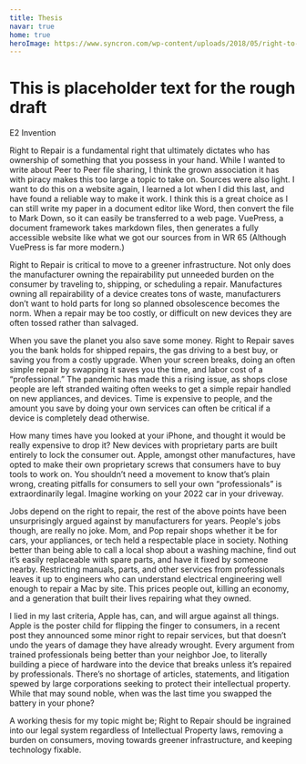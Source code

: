 ```yaml
---
title: Thesis
navar: true
home: true
heroImage: https://www.syncron.com/wp-content/uploads/2018/05/right-to-repair-after-sales-service.jpg
---
```

# This is placeholder text for the rough draft
E2 Invention

Right to Repair is a fundamental right that ultimately dictates who has ownership of something that you possess in your hand. While I wanted to write about Peer to Peer file sharing, I think the grown association it has with piracy makes this too large a topic to take on. Sources were also light. I want to do this on a website again, I learned a lot when I did this last, and have found a reliable way to make it work. I think this is a great choice as I can still write my paper in a document editor like Word, then convert the file to Mark Down, so it can easily be transferred to a web page. VuePress, a document framework takes markdown files, then generates a fully accessible website like what we got our sources from in WR 65 (Although VuePress is far more modern.) 

Right to Repair is critical to move to a greener infrastructure. Not only does the manufacturer owning the repairability put unneeded burden on the consumer by traveling to, shipping, or scheduling a repair. Manufactures owning all repairability of a device creates tons of waste, manufacturers don’t want to hold parts for long so planned obsolescence becomes the norm. When a repair may be too costly, or difficult on new devices they are often tossed rather than salvaged.

When you save the planet you also save some money. Right to Repair saves you the bank holds for shipped repairs, the gas driving to a best buy, or saving you from a costly upgrade. When your screen breaks, doing an often simple repair by swapping it saves you the time, and labor cost of a “professional.” The pandemic has made this a rising issue, as shops close people are left stranded waiting often weeks to get a simple repair handled on new appliances, and devices. Time is expensive to people, and the amount you save by doing your own services can often be critical if a device is completely dead otherwise. 

How many times have you looked at your iPhone, and thought it would be really expensive to drop it? New devices with proprietary parts are built entirely to lock the consumer out. Apple, amongst other manufactures, have opted to make their own proprietary screws that consumers have to buy tools to work on. You shouldn’t need a movement to know that’s plain wrong, creating pitfalls for consumers to sell your own “professionals” is extraordinarily legal. Imagine working on your 2022 car in your driveway. 

Jobs depend on the right to repair, the rest of the above points have been unsurprisingly argued against by manufacturers for years. People's jobs though, are really no joke. Mom, and Pop repair shops whether it be for cars, your appliances, or tech held a respectable place in society. Nothing better than being able to call a local shop about a washing machine, find out it’s easily replaceable with spare parts, and have it fixed by someone nearby. Restricting manuals, parts, and other services from professionals leaves it up to engineers who can understand electrical engineering well enough to repair a Mac by site. This prices people out, killing an economy, and a generation that built their lives repairing what they owned.

I lied in my last criteria, Apple has, can, and will argue against all things. Apple is the poster child for flipping the finger to consumers, in a recent post they announced some minor right to repair services, but that doesn’t undo the years of damage they have already wrought. Every argument from trained professionals being better than your neighbor Joe, to literally building a piece of hardware into the device that breaks unless it’s repaired by professionals. There’s no shortage of articles, statements, and litigation spewed by large corporations seeking to protect their intellectual property. While that may sound noble, when was the last time you swapped the battery in your phone?

A working thesis for my topic might be; 
Right to Repair should be ingrained into our legal system regardless of Intellectual Property laws, removing a burden on consumers, moving towards greener infrastructure, and keeping technology fixable.
